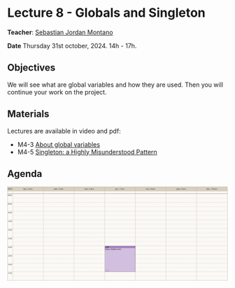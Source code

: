 # Lecture 8 - Globals and Singleton
**Teacher**: [Sebastian Jordan Montano](https://github.com/jordanmontt)

**Date** Thursday 31st october, 2024. 14h - 17h.


## Objectives

We will see what are global variables and how they are used.
Then you will continue your work on the project.

## Materials

Lectures are available in video and pdf:


- M4-3 [About global variables](https://advanced-design-mooc.pharo.org/#module4)
- M4-5 [Singleton: a Highly Misunderstood Pattern](https://advanced-design-mooc.pharo.org/#module4)

## Agenda

![img](/Week-05-Globals-and-Project-October-31-2024/week-05-agenda.png)   
